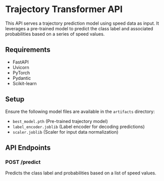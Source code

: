 # Trajectory Transformer API

This API serves a trajectory prediction model using speed data as input. It leverages a pre-trained model to predict the class label and associated probabilities based on a series of speed values.

## Requirements

- FastAPI
- Uvicorn
- PyTorch
- Pydantic
- Scikit-learn

## Setup

Ensure the following model files are available in the `artifacts` directory:

- `best_model.pth` (Pre-trained trajectory model)
- `label_encoder.joblib` (Label encoder for decoding predictions)
- `scaler.joblib` (Scaler for input data normalization)

## API Endpoints

### POST /predict

Predicts the class label and probabilities based on a list of speed values.
